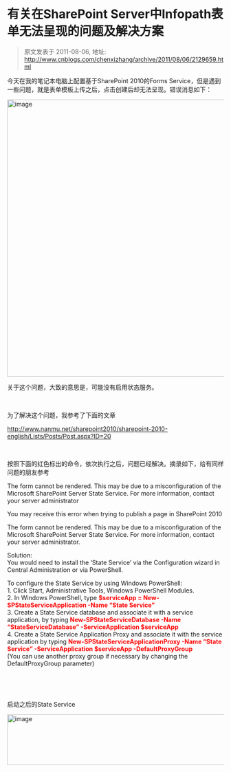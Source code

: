 # 有关在SharePoint Server中Infopath表单无法呈现的问题及解决方案 
> 原文发表于 2011-08-06, 地址: http://www.cnblogs.com/chenxizhang/archive/2011/08/06/2129659.html 


<p>今天在我的笔记本电脑上配置基于SharePoint 2010的Forms Service，但是遇到一些问题，就是表单模板上传之后，点击创建后却无法呈现。错误消息如下：</p> <p><a href="http://images.cnblogs.com/cnblogs_com/chenxizhang/201108/201108062046471967.png"><img title="image" border="0" alt="image" src="http://images.cnblogs.com/cnblogs_com/chenxizhang/201108/201108062046496404.png" width="1003" height="645"></a></p> <p>关于这个问题，大致的意思是，可能没有启用状态服务。</p> <p>&nbsp;</p> <p>为了解决这个问题，我参考了下面的文章</p> <p><a title="http://www.nanmu.net/sharepoint2010/sharepoint-2010-english/Lists/Posts/Post.aspx?ID=20" href="http://www.nanmu.net/sharepoint2010/sharepoint-2010-english/Lists/Posts/Post.aspx?ID=20">http://www.nanmu.net/sharepoint2010/sharepoint-2010-english/Lists/Posts/Post.aspx?ID=20</a></p> <p>&nbsp;</p> <p>按照下面的红色标出的命令，依次执行之后，问题已经解决。摘录如下，给有同样问题的朋友参考</p> <p>The form cannot be rendered. This may be due to a misconfiguration of the Microsoft SharePoint Server State Service. For more information, contact your server administrator <p>You may receive this error when trying to publish a page in SharePoint 2010 <p>The form cannot be rendered. This may be due to a misconfiguration of the Microsoft SharePoint Server State Service. For more information, contact your server administrator. <p>Solution:<br>You would need to install the ‘State Service’ via the Configuration wizard in Central Administration or via PowerShell. <p>To configure the State Service by using Windows PowerShell:<br>1. Click Start, Administrative Tools, Windows PowerShell Modules.<br>2. In Windows PowerShell, type <strong><font color="#ff0000">$serviceApp = New-SPStateServiceApplication -Name “State Service”<br></font></strong>3. Create a State Service database and associate it with a service application, by typing <font color="#ff0000"><strong>New-SPStateServiceDatabase -Name “StateServiceDatabase” -ServiceApplication $serviceApp<br></strong></font>4. Create a State Service Application Proxy and associate it with the service application by typing <font color="#ff0000"><strong>New-SPStateServiceApplicationProxy -Name “State Service” -ServiceApplication $serviceApp -DefaultProxyGroup</strong></font><br>(You can use another proxy group if necessary by changing the DefaultProxyGroup parameter)</p> <p>&nbsp;</p> <p>&nbsp;</p> <p>启动之后的State Service</p> <p><a href="http://images.cnblogs.com/cnblogs_com/chenxizhang/201108/201108062046504079.png"><img title="image" border="0" alt="image" src="http://images.cnblogs.com/cnblogs_com/chenxizhang/201108/201108062046521962.png" width="1165" height="118"></a></p>
